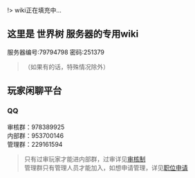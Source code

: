 !> wiki正在填充中...

## 这里是 世界树 服务器的专用wiki

服务器编号:79794798 密码:251379

>（如果有的话，特殊情况除外）

## 玩家闲聊平台

### QQ

审核群：978389925  
内部群：953700146  
管理群：229161594

> 只有过审玩家才能进内部群，过审详见[审核制](rule/gs.md)  
管理群只有管理人员才能加入，如想申请管理，详见[职位申请](rule/apply.md)
